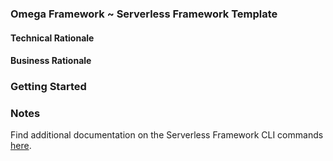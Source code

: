 ### Omega Framework ~ Serverless Framework Template


#### Technical Rationale


#### Business Rationale


### Getting Started 


### Notes

Find additional documentation on the Serverless Framework CLI commands [here](https://serverless.com/framework/docs/providers/).